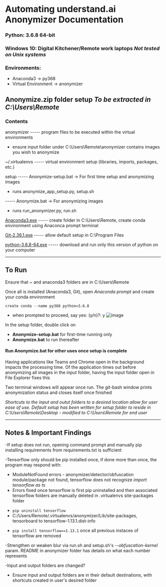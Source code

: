 # Automating understand.ai Anonymizer Documentation
### Python: 3.6.8 64-bit
### Windows 10: Digital Kitchener/Remote work laptops *Not tested on Unix systems*
### Environments:

- Anaconda3 -> py368
- Virtual Environment -> anonymizer

## Anonymize.zip folder setup ***To be extracted in C:\Users\Remote***
### Contents
anonymizer
----- program files to be executed within the virtual environments
* ensure input folder under C:\Users\Remote\anonymizer contains images you wish to anonymize

~/.virtualenvs
----- virtual environment setup (libraries, imports, packages, etc.)

setup
----- Anonymize-setup.bat  ->  For first time setup and anonymizing images
* runs anonymize_app_setup.py, setup.sh

----- Anonymize.bat        ->  For anonymizing images 
* runs run_anonymizer.py, run.sh

[Anaconda3.exe](https://repo.anaconda.com/archive/Anaconda3-2022.05-Windows-x86_64.exe)
----- create folder in C:\Users\Remote, create conda environment using Anaconca prompt terminal

[Git-2.36.1.exe](https://github.com/git-for-windows/git/releases/download/v2.36.1.windows.1/Git-2.36.1-64-bit.exe)
----- allow default setup in C:\Program Files

[python-3.6.8-64.exe](https://www.python.org/ftp/python/3.6.8/python-3.6.8-amd64.exe)
----- download and run only this version of python on your computer


----
## To Run
Ensure that ~ and anaconda3 folders are in C:\Users\Remote

Once all is installed (Anaconda3, Git), open *Anaconda prompt* and create your conda environment

```create conda --name py368 python=3.6.8```
-  when prompted to proceed, say yes: (y/n)?: y
![image](Anaconda-prompt.png)


In the setup folder, double click on
* **Anonymize-setup.bat** for first-time running only
* **Anonymize.bat** to run thereafter
#### Run **Anonymize.bat** for other uses once setup is complete

Having applications like Teams and Chrome open in the background impacts the processing time. Of the application times out before anonymizing all images in the input folder, having the input folder open in File Explorer fixes this

Two terminal windows will appear once run. The git-bash window prints anonymization status and closes itself once finished

*Shortcuts to the input and outut folders to a desired location allow for user ease of use. Default setup has been written for setup folder to reside in C:\Users\Remote\Desktop - modified to C:\Users\Remote for end user*


----
## Notes & Important Findings
-If setup does not run, opening command prompt and manually pip installing requirements from requirements.txt is sufficient

-Tensorflow only should be pip installed once, if done more than once, the program may respond with:
*   ModuleNotFound errors - anonymizer/detector/obfuscation module/package not found, tensorflow does not recognize *import tensorflow as ts*
*   Errors fixed once tensorflow is first pip uninstalled and then associated tensorflow folders are manually deleted in .virtualenvs site-packages folder
- ```pip uninstall tensorflow```
- C:/Users/Remote/.virtualenvs/anonymizer/Lib/site-packages, tensorboard to tensorflow-1.13.1.dist-info
* ```pip install tensorflow==1.13.1``` once all previous instaces of tensorflow are removed

-Strengthen or weaken blur via run.sh and setup.sh's *--obfuscation-kernel* param. README in anonymizer folder has details on what each number represents

-Input and output folders are changed?
*   Ensure input and output folders are in their default destinations, with shortcuts created in user's desired folder 
